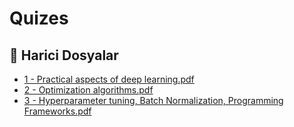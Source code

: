 # Quizes


<!--Index-->

## 📂 Harici Dosyalar

- [1 - Practical aspects of deep learning.pdf](./1%20-%20Practical%20aspects%20of%20deep%20learning.pdf)
- [2 - Optimization algorithms.pdf](./2%20-%20Optimization%20algorithms.pdf)
- [3 - Hyperparameter tuning, Batch Normalization, Programming Frameworks.pdf](./3%20-%20Hyperparameter%20tuning%2C%20Batch%20Normalization%2C%20Programming%20Frameworks.pdf)

<!--Index-->
